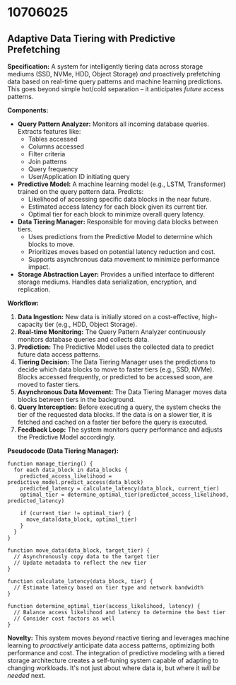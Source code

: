 # 10706025

## Adaptive Data Tiering with Predictive Prefetching

**Specification:** A system for intelligently tiering data across storage mediums (SSD, NVMe, HDD, Object Storage) *and* proactively prefetching data based on real-time query patterns and machine learning predictions.  This goes beyond simple hot/cold separation – it anticipates *future* access patterns.

**Components:**

*   **Query Pattern Analyzer:**  Monitors all incoming database queries.  Extracts features like:
    *   Tables accessed
    *   Columns accessed
    *   Filter criteria
    *   Join patterns
    *   Query frequency
    *   User/Application ID initiating query
*   **Predictive Model:** A machine learning model (e.g., LSTM, Transformer) trained on the query pattern data.  Predicts:
    *   Likelihood of accessing specific data blocks in the near future.
    *   Estimated access latency for each block given its current tier.
    *   Optimal tier for each block to minimize overall query latency.
*   **Data Tiering Manager:**  Responsible for moving data blocks between tiers.
    *   Uses predictions from the Predictive Model to determine which blocks to move.
    *   Prioritizes moves based on potential latency reduction and cost.
    *   Supports asynchronous data movement to minimize performance impact.
*   **Storage Abstraction Layer:**  Provides a unified interface to different storage mediums.  Handles data serialization, encryption, and replication.

**Workflow:**

1.  **Data Ingestion:** New data is initially stored on a cost-effective, high-capacity tier (e.g., HDD, Object Storage).
2.  **Real-time Monitoring:** The Query Pattern Analyzer continuously monitors database queries and collects data.
3.  **Prediction:** The Predictive Model uses the collected data to predict future data access patterns.
4.  **Tiering Decision:** The Data Tiering Manager uses the predictions to decide which data blocks to move to faster tiers (e.g., SSD, NVMe). Blocks accessed frequently, or predicted to be accessed soon, are moved to faster tiers.
5.  **Asynchronous Data Movement:** The Data Tiering Manager moves data blocks between tiers in the background.
6.  **Query Interception:**  Before executing a query, the system checks the tier of the requested data blocks.  If the data is on a slower tier, it is fetched and cached on a faster tier before the query is executed.
7.  **Feedback Loop:**  The system monitors query performance and adjusts the Predictive Model accordingly.

**Pseudocode (Data Tiering Manager):**

```
function manage_tiering() {
  for each data_block in data_blocks {
    predicted_access_likelihood = predictive_model.predict_access(data_block)
    predicted_latency = calculate_latency(data_block, current_tier)
    optimal_tier = determine_optimal_tier(predicted_access_likelihood, predicted_latency)

    if (current_tier != optimal_tier) {
      move_data(data_block, optimal_tier)
    }
  }
}

function move_data(data_block, target_tier) {
  // Asynchronously copy data to the target tier
  // Update metadata to reflect the new tier
}

function calculate_latency(data_block, tier) {
  // Estimate latency based on tier type and network bandwidth
}

function determine_optimal_tier(access_likelihood, latency) {
  // Balance access likelihood and latency to determine the best tier
  // Consider cost factors as well
}
```

**Novelty:**  This system moves *beyond* reactive tiering and leverages machine learning to *proactively* anticipate data access patterns, optimizing both performance and cost. The integration of predictive modeling with a tiered storage architecture creates a self-tuning system capable of adapting to changing workloads.  It's not just about where data *is*, but where it *will be needed* next.